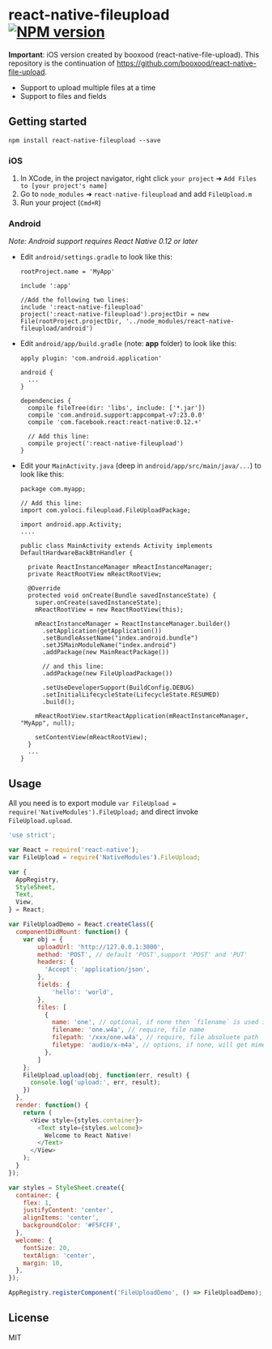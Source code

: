 # react-native-fileupload  [![NPM version](https://img.shields.io/npm/v/react-native-fileupload.svg?style=flat-square)](https://www.npmjs.com/package/react-native-fileupload)

**Important**: iOS version created by booxood (react-native-file-upload). This repository is the continuation of https://github.com/booxood/react-native-file-upload.

* Support to upload multiple files at a time
* Support to files and fields

## Getting started

`npm install react-native-fileupload --save`

### iOS
1. In XCode, in the project navigator, right click `your project` ➜ `Add Files to [your project's name]`
2. Go to `node_modules` ➜ `react-native-fileupload` and add `FileUpload.m`
3. Run your project (`Cmd+R`)

### Android

*Note: Android support requires React Native 0.12 or later*

* Edit `android/settings.gradle` to look like this:

  ```
  rootProject.name = 'MyApp'

  include ':app'

  //Add the following two lines:
  include ':react-native-fileupload'
  project(':react-native-fileupload').projectDir = new File(rootProject.projectDir, '../node_modules/react-native-fileupload/android')
  ```

* Edit `android/app/build.gradle` (note: **app** folder) to look like this:

  ```
  apply plugin: 'com.android.application'

  android {
    ...
  }

  dependencies {
    compile fileTree(dir: 'libs', include: ['*.jar'])
    compile 'com.android.support:appcompat-v7:23.0.0'
    compile 'com.facebook.react:react-native:0.12.+'

    // Add this line:
    compile project(':react-native-fileupload')
  }
  ```

* Edit your `MainActivity.java` (deep in `android/app/src/main/java/...`) to look like this:

  ```
  package com.myapp;

  // Add this line:
  import com.yoloci.fileupload.FileUploadPackage;

  import android.app.Activity;
  ....

  public class MainActivity extends Activity implements DefaultHardwareBackBtnHandler {

    private ReactInstanceManager mReactInstanceManager;
    private ReactRootView mReactRootView;

    @Override
    protected void onCreate(Bundle savedInstanceState) {
      super.onCreate(savedInstanceState);
      mReactRootView = new ReactRootView(this);

      mReactInstanceManager = ReactInstanceManager.builder()
        .setApplication(getApplication())
        .setBundleAssetName("index.android.bundle")
        .setJSMainModuleName("index.android")
        .addPackage(new MainReactPackage())

        // and this line:
        .addPackage(new FileUploadPackage())

        .setUseDeveloperSupport(BuildConfig.DEBUG)
        .setInitialLifecycleState(LifecycleState.RESUMED)
        .build();

      mReactRootView.startReactApplication(mReactInstanceManager, "MyApp", null);

      setContentView(mReactRootView);
    }
    ...
  }
  ```

## Usage

All you need is to export module `var FileUpload = require('NativeModules').FileUpload;` and direct invoke `FileUpload.upload`.

```javascript
'use strict';

var React = require('react-native');
var FileUpload = require('NativeModules').FileUpload;

var {
  AppRegistry,
  StyleSheet,
  Text,
  View,
} = React;

var FileUploadDemo = React.createClass({
  componentDidMount: function() {
    var obj = {
        uploadUrl: 'http://127.0.0.1:3000',
        method: 'POST', // default 'POST',support 'POST' and 'PUT'
        headers: {
          'Accept': 'application/json',
        },
        fields: {
            'hello': 'world',
        },
        files: [
          {
            name: 'one', // optional, if none then `filename` is used instead
            filename: 'one.w4a', // require, file name
            filepath: '/xxx/one.w4a', // require, file absoluete path
            filetype: 'audio/x-m4a', // options, if none, will get mimetype from `filepath` extension
          },
        ]
    };
    FileUpload.upload(obj, function(err, result) {
      console.log('upload:', err, result);
    })
  },
  render: function() {
    return (
      <View style={styles.container}>
        <Text style={styles.welcome}>
          Welcome to React Native!
        </Text>
      </View>
    );
  }
});

var styles = StyleSheet.create({
  container: {
    flex: 1,
    justifyContent: 'center',
    alignItems: 'center',
    backgroundColor: '#F5FCFF',
  },
  welcome: {
    fontSize: 20,
    textAlign: 'center',
    margin: 10,
  },
});

AppRegistry.registerComponent('FileUploadDemo', () => FileUploadDemo);
```

## License

MIT